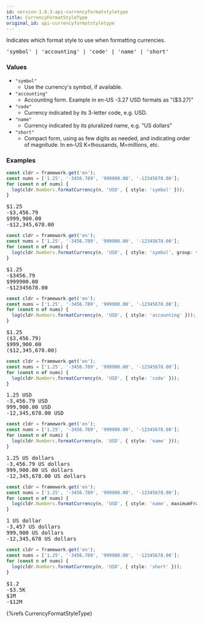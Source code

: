 ```yaml
---
id: version-1.0.3-api-currencyformatstyletype
title: CurrencyFormatStyleType
original_id: api-currencyformatstyletype
---
```


Indicates which format style to use when formatting currencies.

<pre class="syntax">
'symbol' | 'accounting' | 'code' | 'name' | 'short'
</pre>

### Values

  - `"symbol"`
    - Use the currency's symbol, if available.
  - `"accounting"`
    - Accounting form. Example in en-US -3.27 USD formats as "($3.27)"
  - `"code"`
    - Currency indicated by its 3-letter code, e.g. USD.
  - `"name"`
    - Currency indicated by its pluralized name, e.g. "US dollars"
  - `"short"`
    - Compact form, using as few digits as needed, and indicating order of magnitude. In en-US K=thousands, M=millions, etc.

### Examples

```typescript
const cldr = framework.get('en');
const nums = ['1.25', '-3456.789', '999900.00', '-12345678.00'];
for (const n of nums) {
  log(cldr.Numbers.formatCurrency(n, 'USD', { style: 'symbol' }));
}
```
<pre class="output">
$1.25
-$3,456.79
$999,900.00
-$12,345,678.00
</pre>


```typescript
const cldr = framework.get('en');
const nums = ['1.25', '-3456.789', '999900.00', '-12345678.00'];
for (const n of nums) {
  log(cldr.Numbers.formatCurrency(n, 'USD', { style: 'symbol', group: false }));
}
```
<pre class="output">
$1.25
-$3456.79
$999900.00
-$12345678.00
</pre>



```typescript
const cldr = framework.get('en');
const nums = ['1.25', '-3456.789', '999900.00', '-12345678.00'];
for (const n of nums) {
  log(cldr.Numbers.formatCurrency(n, 'USD', { style: 'accounting' }));
}
```
<pre class="output">
$1.25
($3,456.79)
$999,900.00
($12,345,678.00)
</pre>


```typescript
const cldr = framework.get('en');
const nums = ['1.25', '-3456.789', '999900.00', '-12345678.00'];
for (const n of nums) {
  log(cldr.Numbers.formatCurrency(n, 'USD', { style: 'code' }));
}
```
<pre class="output">
1.25 USD
-3,456.79 USD
999,900.00 USD
-12,345,678.00 USD
</pre>


```typescript
const cldr = framework.get('en');
const nums = ['1.25', '-3456.789', '999900.00', '-12345678.00'];
for (const n of nums) {
  log(cldr.Numbers.formatCurrency(n, 'USD', { style: 'name' }));
}
```
<pre class="output">
1.25 US dollars
-3,456.79 US dollars
999,900.00 US dollars
-12,345,678.00 US dollars
</pre>


```typescript
const cldr = framework.get('en');
const nums = ['1.25', '-3456.789', '999900.00', '-12345678.00'];
for (const n of nums) {
  log(cldr.Numbers.formatCurrency(n, 'USD', { style: 'name', maximumFractionDigits: 0 }));
}
```
<pre class="output">
1 US dollar
-3,457 US dollars
999,900 US dollars
-12,345,678 US dollars
</pre>


```typescript
const cldr = framework.get('en');
const nums = ['1.25', '-3456.789', '999900.00', '-12345678.00'];
for (const n of nums) {
  log(cldr.Numbers.formatCurrency(n, 'USD', { style: 'short' }));
}
```
<pre class="output">
$1.2
-$3.5K
$1M
-$12M
</pre>


{%refs CurrencyFormatStyleType}